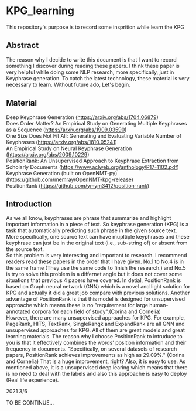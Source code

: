 # KPG_learning
This repository's purpose is to record some insprition while learn the KPG

## Abstract
The reason why I decide to write this document is that I want to record something I discover during reading these papers. I think these paper is very helpful while doing some NLP research, more specifically, just in Keyphrase generation. To catch the latest technology, these material is very necessary to learn. Without future ado, Let's begin.

## Material
Deep Keyphrase Generation (https://arxiv.org/abs/1704.06879)  
Does Order Matter? An Empirical Study on Generating Multiple Keyphrases as a Sequence (https://arxiv.org/abs/1909.03590)  
One Size Does Not Fit All: Generating and Evaluating Variable Number of Keyphrases (https://arxiv.org/abs/1810.05241)    
An Empirical Study on Neural Keyphrase Generation (https://arxiv.org/abs/2009.10229)  
PositionRank: An Unsupervised Approach to Keyphrase Extraction from Scholarly Documents (https://www.aclweb.org/anthology/P17-1102.pdf)  
Keyphrase Generation (built on OpenNMT-py) (https://github.com/memray/OpenNMT-kpg-release)  
PositionRank (https://github.com/ymym3412/position-rank)  

## Introduction
As we all know, keyphrases are phrase that summarize and highlight important information in a piece of text. So keyphrase generation (KPG) is a task that automatically predicting such phrase in the given source text. More specifically, one source text can have mupltiple keyphrases and these keyphrase can just be in the original text (i.e., sub-string of) or absent from the source text.   
So this problem is very interesting and important to research. I recommend readers read these papers in the order that I have given. No.1 to No.4 is in the same frame (They use the same code to finish the research.) and No.5 is try to solve this problem is a differnet angle but it does not cover some situations that previous 4 papers have covered. In detial, PositionRank is based on Graph neural network (GNN) which is a novel and light solution for KPG and actually it did a great job compare with previous solutions. Another advantage of PositionRank is that this model is designed for unsupervised approache which means these is no "requirement for large human-annotated corpora for each field of study".(Corina and Cornelia)  
However, there are many unsupervised approaches for KPG. For example, PageRank, HITS, TextRank, SingleRangk and ExpandRank are all GNN and unsupervised approaches for KPG. All of them are great models and great learning materials. The reason why I choose PositionRank to intruduce to you is that it effectively combines the words' position information and their frequency in documents. "Specifically, on several datasets of research papers, PositionRank achieves improvements as high as 29.09%." (Corina and Cornelia) That is a huge improvement, right? Also, it is easy to use. As mentioned above, it is a unsupervised deep learing which means that there is no need to deal with the labels and also this approache is easy to deploy (Real life experience).  

2021 3/6

TO BE CONTINUE...
